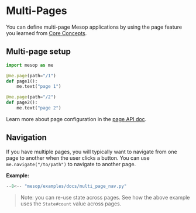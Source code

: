 # Multi-Pages

You can define multi-page Mesop applications by using the page feature you learned from [Core Concepts](../getting-started/core-concepts.md).

## Multi-page setup

```python
import mesop as me

@me.page(path="/1")
def page1():
    me.text("page 1")

@me.page(path="/2")
def page2():
    me.text("page 2")
```

Learn more about page configuration in the [page API doc](../api/page.md).

## Navigation

If you have multiple pages, you will typically want to navigate from one page to another when the user clicks a button. You can use `me.navigate("/to/path")` to navigate to another page.

**Example:**

```python
--8<-- "mesop/examples/docs/multi_page_nav.py"
```

> Note: you can re-use state across pages. See how the above example uses the `State#count` value across pages.
